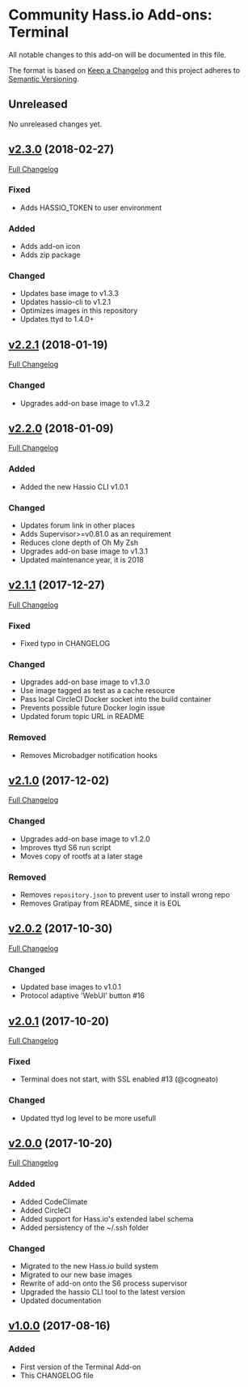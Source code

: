 # Community Hass.io Add-ons: Terminal

All notable changes to this add-on will be documented in this file.

The format is based on [Keep a Changelog][keep-a-changelog]
and this project adheres to [Semantic Versioning][semantic-versioning].

## Unreleased

No unreleased changes yet.

## [v2.3.0] (2018-02-27)

[Full Changelog][v2.2.1-v2.3.0]

### Fixed

- Adds HASSIO_TOKEN to user environment

### Added

- Adds add-on icon
- Adds zip package

### Changed

- Updates base image to v1.3.3
- Updates hassio-cli to v1.2.1
- Optimizes images in this repository
- Updates ttyd to 1.4.0+

## [v2.2.1] (2018-01-19)

[Full Changelog][v2.2.0-v2.2.1]

### Changed

- Upgrades add-on base image to v1.3.2

## [v2.2.0] (2018-01-09)

[Full Changelog][v2.1.1-v2.2.0]

### Added

- Added the new Hassio CLI v1.0.1

### Changed

- Updates forum link in other places
- Adds Supervisor>=v0.81.0 as an requirement
- Reduces clone depth of Oh My Zsh
- Upgrades add-on base image to v1.3.1
- Updated maintenance year, it is 2018

## [v2.1.1] (2017-12-27)

[Full Changelog][v2.1.0-v2.1.1]

### Fixed

- Fixed typo in CHANGELOG

### Changed

- Upgrades add-on base image to v1.3.0
- Use image tagged as test as a cache resource
- Pass local CircleCI Docker socket into the build container
- Prevents possible future Docker login issue
- Updated forum topic URL in README

### Removed

- Removes Microbadger notification hooks

## [v2.1.0] (2017-12-02)

[Full Changelog][v2.0.2-v2.1.0]

### Changed

- Upgrades add-on base image to v1.2.0
- Improves ttyd S6 run script
- Moves copy of rootfs at a later stage

### Removed

- Removes `repository.json` to prevent user to install wrong repo
- Removes Gratipay from README, since it is EOL

## [v2.0.2] (2017-10-30)

[Full Changelog][v2.0.1-v2.0.2]

### Changed

- Updated base images to v1.0.1
- Protocol adaptive 'WebUI' button #16

## [v2.0.1] (2017-10-20)

[Full Changelog][v2.0.0-v2.0.1]

### Fixed

- Terminal does not start, with SSL enabled #13 (@cogneato)

### Changed

- Updated ttyd log level to be more usefull

## [v2.0.0] (2017-10-20)

[Full Changelog][v1.0.0-v2.0.0]

### Added

- Added CodeClimate
- Added CircleCI
- Added support for Hass.io's extended label schema
- Added persistency of the ~/.ssh folder

### Changed

- Migrated to the new Hass.io build system
- Migrated to our new base images
- Rewrite of add-on onto the S6 process supervisor
- Upgraded the hassio CLI tool to the latest version
- Updated documentation

## [v1.0.0] (2017-08-16)

### Added

- First version of the Terminal Add-on
- This CHANGELOG file

[keep-a-changelog]: http://keepachangelog.com/en/1.0.0/
[semantic-versioning]: http://semver.org/spec/v2.0.0.html
[v1.0.0-v2.0.0]: https://github.com/hassio-addons/addon-terminal/compare/v1.0.0...v2.0.0
[v1.0.0]: https://github.com/hassio-addons/addon-terminal/tree/v1.0.0
[v2.0.0-v2.0.1]: https://github.com/hassio-addons/addon-terminal/compare/v2.0.0...v2.0.1
[v2.0.0]: https://github.com/hassio-addons/addon-terminal/tree/v2.0.0
[v2.0.1-v2.0.2]: https://github.com/hassio-addons/addon-terminal/compare/v2.0.1...v2.0.2
[v2.0.1]: https://github.com/hassio-addons/addon-terminal/tree/v2.0.1
[v2.0.2-v2.1.0]: https://github.com/hassio-addons/addon-terminal/compare/v2.0.2...v2.1.0
[v2.0.2]: https://github.com/hassio-addons/addon-terminal/tree/v2.0.2
[v2.1.0-v2.1.1]: https://github.com/hassio-addons/addon-terminal/compare/v2.1.0...v2.1.1
[v2.1.0]: https://github.com/hassio-addons/addon-terminal/tree/v2.1.0
[v2.1.1-v2.2.0]: https://github.com/hassio-addons/addon-terminal/compare/v2.1.1...v2.2.0
[v2.1.1]: https://github.com/hassio-addons/addon-terminal/tree/v2.1.1
[v2.2.0-v2.2.1]: https://github.com/hassio-addons/addon-terminal/compare/v2.2.0...v2.2.1
[v2.2.0]: https://github.com/hassio-addons/addon-terminal/tree/v2.2.0
[v2.2.1-v2.3.0]: https://github.com/hassio-addons/addon-terminal/compare/v2.2.1...v2.3.0
[v2.2.1]: https://github.com/hassio-addons/addon-terminal/tree/v2.2.1
[v2.3.0]: https://github.com/hassio-addons/addon-terminal/tree/v2.3.0
